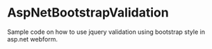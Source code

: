 AspNetBootstrapValidation
=========================

Sample code on how to use jquery validation using bootstrap style in asp.net webform.
